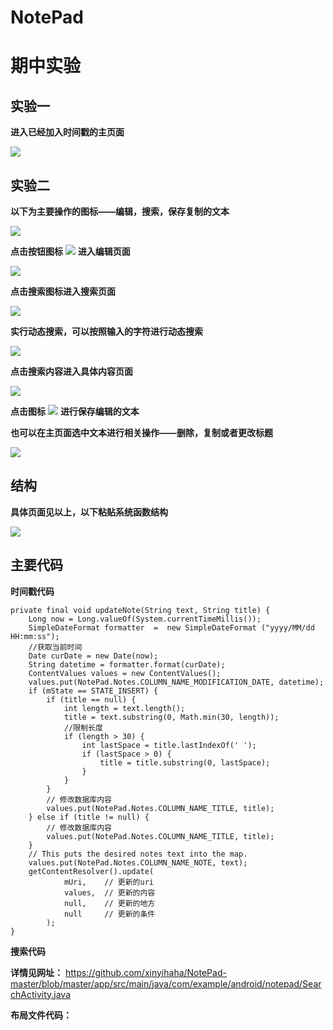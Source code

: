 # NotePad
# 期中实验 #
## 实验一 ##
**进入已经加入时间戳的主页面**

![](https://i.imgur.com/gexN18N.png)


## 实验二 ##

**以下为主要操作的图标——编辑，搜索，保存复制的文本**

![](https://i.imgur.com/yhP18B5.png)

**点击按钮图标**
![](https://i.imgur.com/mRfJjYa.png)
**进入编辑页面**

![](https://i.imgur.com/RkBRefD.png)

**点击搜索图标进入搜索页面**

![](https://i.imgur.com/oDrT242.png)

**实行动态搜索，可以按照输入的字符进行动态搜索**

![](https://i.imgur.com/jvnl2AD.png)

**点击搜索内容进入具体内容页面**

![](https://i.imgur.com/r071hd4.png)

**点击图标**
![](https://i.imgur.com/hgUTtH4.png)
**进行保存编辑的文本**

**也可以在主页面选中文本进行相关操作——删除，复制或者更改标题**

![](https://i.imgur.com/rDfkdSf.png)

## 结构 ##

**具体页面见以上，以下粘贴系统函数结构**

![](https://i.imgur.com/l79P1It.png)

## 主要代码 ##

**时间戳代码**

	private final void updateNote(String text, String title) {
        Long now = Long.valueOf(System.currentTimeMillis());
        SimpleDateFormat formatter  =  new SimpleDateFormat ("yyyy/MM/dd HH:mm:ss");
		//获取当前时间
        Date curDate = new Date(now);
        String datetime = formatter.format(curDate);
        ContentValues values = new ContentValues();
        values.put(NotePad.Notes.COLUMN_NAME_MODIFICATION_DATE, datetime);
        if (mState == STATE_INSERT) {
            if (title == null) {
                int length = text.length();
                title = text.substring(0, Math.min(30, length));
                //限制长度
                if (length > 30) {
                    int lastSpace = title.lastIndexOf(' ');
                    if (lastSpace > 0) {
                        title = title.substring(0, lastSpace);
                    }
                }
            }
            // 修改数据库内容
            values.put(NotePad.Notes.COLUMN_NAME_TITLE, title);
        } else if (title != null) {
            // 修改数据库内容
            values.put(NotePad.Notes.COLUMN_NAME_TITLE, title);
        }
        // This puts the desired notes text into the map.
        values.put(NotePad.Notes.COLUMN_NAME_NOTE, text);
        getContentResolver().update(
                mUri,    // 更新的uri
                values,  // 更新的内容
                null,    // 更新的地方
                null     // 更新的条件
            );
    }


**搜索代码**

**详情见网址：**
https://github.com/xinyihaha/NotePad-master/blob/master/app/src/main/java/com/example/android/notepad/SearchActivity.java

**布局文件代码：**

